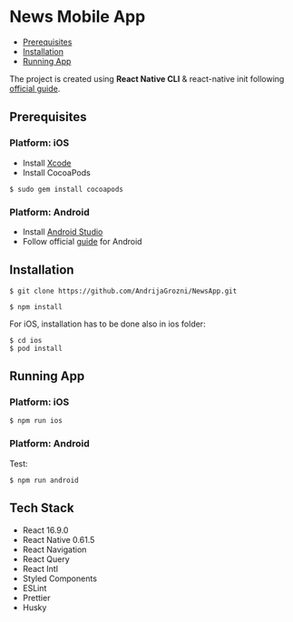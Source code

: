 # News Mobile App

-   [Prerequisites](#prerequisites)
-   [Installation](#installation)
-   [Running App](#running-app)

The project is created using **React Native CLI** & react-native init following
[official guide](https://reactnative.dev/docs/getting-started).

## Prerequisites

### Platform: iOS

-   Install [Xcode](https://apps.apple.com/us/app/xcode/id497799835?mt=12)
-   Install CocoaPods

```
$ sudo gem install cocoapods
```

### Platform: Android

-   Install [Android Studio](https://developer.android.com/studio/index.html)
-   Follow official [guide](https://reactnative.dev/docs/getting-started) for
    Android

## Installation

```
$ git clone https://github.com/AndrijaGrozni/NewsApp.git
```

```
$ npm install
```

For iOS, installation has to be done also in ios folder:

```
$ cd ios
$ pod install

```

## Running App

### Platform: iOS

```
$ npm run ios
```

### Platform: Android

Test:

```
$ npm run android
```

## Tech Stack

-   React 16.9.0
-   React Native 0.61.5
-   React Navigation
-   React Query
-   React Intl
-   Styled Components
-   ESLint
-   Prettier
-   Husky
